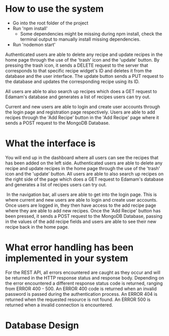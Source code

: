 # How to use the system

- Go into the root folder of the project
- Run 'npm install'
  - Some dependencies might be missing during npm install, check the terminal output to manually install missing dependencies. 
- Run 'nodemon start'

Authenticated users are able to delete any recipe and update recipes in the home page through the use of the 'trash' icon and the 'update' button. By pressing the trash icon, it sends a DELETE request to the server that corresponds to that specific recipe widget's ID and deletes it from the database and the user interface. The update button sends a PUT request to the database and updates the corresponding recipe using its ID. 

All users are able to also search up recipes which does a GET request to Edamam's database and generates a list of recipes users can try out. 

Current and new users are able to login and create user accounts through the login page and registration page respectively. Users are able to add recipes through the 'Add Recipe' button in the 'Add Recipe' page where it sends a POST request to the MongoDB Database. 

# What the interface is 

You will end up in the dashboard where all users can see the recipes that has been added on the left side. Authenticated users are able to delete any recipe and update recipes in the home page through the use of the 'trash' icon and the 'update' button. All users are able to also search up recipes on the right side of the page which does a GET request to Edamam's database and generates a list of recipes users can try out. 

​       In the navigation bar, all users are able to get into the login page. This is where current and new users are able to login and create user accounts. Once users are logged in, they then have access to the add recipe page where they are able to add new recipes. Once the 'Add Recipe' button has been pressed, it sends a POST request to the MongoDB Database, passing in the values of the add recipe fields and users are able to see their new recipe back in the home page. 

# What error handling has been implemented in your system

For the REST API, all errors encountered are caught as they occur and will be returned in the HTTP response status and response body. Depending on the error encountered a different response status code is returned, ranging from ERROR 400 - 500. An ERROR 400 code is returned when an invalid password is passed during the authentication process. An ERROR 404 is returned when the requested resource is not found. An ERROR 500 is returned when a invalid connection is encountered.


# Database Design



